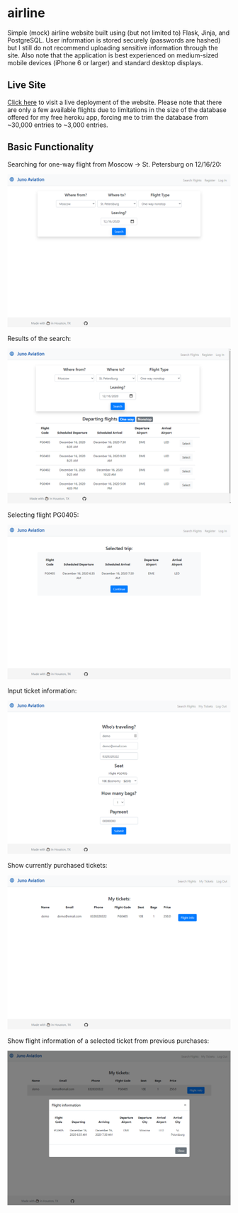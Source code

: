 # airline
Simple (mock) airline website built using (but not limited to) Flask, Jinja, and PostgreSQL. User information is stored securely (passwords are hashed) but I still do not recommend uploading sensitive information through the site. Also note that the application is best experienced on medium-sized mobile devices (iPhone 6 or larger) and standard desktop displays.

## Live Site

[Click here](https://juno-aviation.herokuapp.com) to visit a live deployment of the website. Please note that there are only a few available flights due to limitations in the size of the database offered for my free heroku app, forcing me to trim the database from ~30,000 entries to ~3,000 entries.

## Basic Functionality

Searching for one-way flight from Moscow -> St. Petersburg on 12/16/20:

![demo-1](images/demo-1.png)

Results of the search:

![demo-2](images/demo-2.png)

Selecting flight PG0405:

![demo-3](images/demo-3.png)

Input ticket information:

![demo-4](images/demo-4.png)

Show currently purchased tickets:

![demo-5](images/demo-5.png)

Show flight information of a selected ticket from previous purchases:

![demo-6](images/demo-6.png)